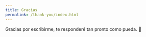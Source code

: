 ```yaml
---
title: Gracias
permalink: /thank-you/index.html
---
```

Gracias por escribirme, te responderé tan pronto como pueda. 🙂